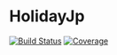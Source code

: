 # HolidayJp

[![Build Status](https://github.com/mrkn/HolidayJp.jl/actions/workflows/CI.yml/badge.svg?branch=main)](https://github.com/mrkn/HolidayJp.jl/actions/workflows/CI.yml?query=branch%3Amain)
[![Coverage](https://coveralls.io/repos/github/mrkn/HolidayJp.jl/badge.svg?branch=main)](https://coveralls.io/github/mrkn/HolidayJp.jl?branch=main)
